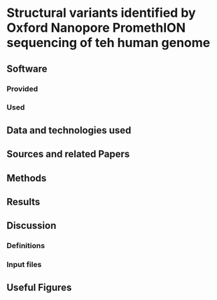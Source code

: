 
# Structural variants identified by Oxford Nanopore PromethION sequencing of teh human genome

## Software 
### Provided
### Used 

## Data and technologies used

## Sources and related Papers

## Methods

## Results

## Discussion



### Definitions

### Input files

## Useful Figures
